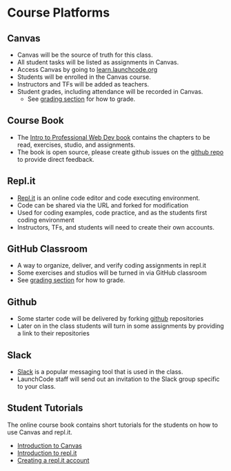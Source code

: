 # Course Platforms

## Canvas
* Canvas will be the source of truth for this class.
* All student tasks will be listed as assignments in Canvas.
* Access Canvas by going to [learn.launchcode.org](https://learn.launchcode.org)
* Students will be enrolled in the Canvas course.
* Instructors and TFs will be added as teachers.
* Student grades, including attendance will be recorded in Canvas.
  * See [grading section](https://github.com/LaunchCodeEducation/intro-to-professional-web-dev/wiki/Grading-and-Student-Progress) for how to grade.

## Course Book
* The [Intro to Professional Web Dev book](https://education.launchcode.org/intro-to-professional-web-dev/) contains the chapters to be read, exercises, studio, and assignments.
* The book is open source, please create github issues on the [github repo](https://github.com/LaunchCodeEducation/intro-to-professional-web-dev/issues) to provide direct feedback.

## Repl.it
* [Repl.it](https://repl.it/repls) is an online code editor and code executing environment.
* Code can be shared via the URL and forked for modification
* Used for coding examples, code practice, and as the students first coding environment
* Instructors, TFs, and students will need to create their own accounts.

## GitHub Classroom
* A way to organize, deliver, and verify coding assignments in repl.it
* Some exercises and studios will be turned in via GitHub classroom
* See [grading section](https://github.com/LaunchCodeEducation/intro-to-professional-web-dev/wiki/Grading-and-Student-Progress) for how to grade.


## Github
* Some starter code will be delivered by forking [github](https://github.com/) repositories
* Later on in the class students will turn in some assignments by providing a link to their repositories
 
## Slack
* [Slack](https://slack.com) is a popular messaging tool that is used in the class.
* LaunchCode staff will send out an invitation to the Slack group specific to your class.

## Student Tutorials
The online course book contains short tutorials for the students on how to use Canvas and repl.it.
* [Introduction to Canvas](https://education.launchcode.org/intro-to-professional-web-dev/chapters/introduction/class-platforms.html)
* [Introduction to repl.it](https://education.launchcode.org/intro-to-professional-web-dev/chapters/introduction/class-platforms.html#repl-it)
* [Creating a repl.it account](https://education.launchcode.org/intro-to-professional-web-dev/chapters/how-programs-work/hello-world.html#create-a-repl-it-account)
